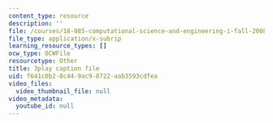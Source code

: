 ```yaml
---
content_type: resource
description: ''
file: /courses/18-085-computational-science-and-engineering-i-fall-2008/f641c0b28c449ac98722aab3593cdfea_UdpdZ0diXUg.srt
file_type: application/x-subrip
learning_resource_types: []
ocw_type: OCWFile
resourcetype: Other
title: 3play caption file
uid: f641c0b2-8c44-9ac9-8722-aab3593cdfea
video_files:
  video_thumbnail_file: null
video_metadata:
  youtube_id: null
---
```

